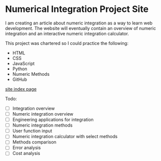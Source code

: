 # Numerical Integration Project Site
I am creating an article about numeric integration as a way to learn web development. The website will eventually contain an overview of numeric integration and an interactive numeric integration calculator.

This project was chartered so I could practice the following:
* HTML
* CSS
* JavaScript
* Python
* Numeric Methods
* GitHub

[site index page](https://adam-ballinger.github.io/nips/)

Todo:
- [ ] Integration overview
- [ ] Numeric integration overview
- [ ] Engineering applications for integration
- [ ] Numeric integration methods
- [ ] User function input
- [ ] Numeric integration calculator with select methods
- [ ] Methods comparison
- [ ] Error analysis
- [ ] Cost analysis
